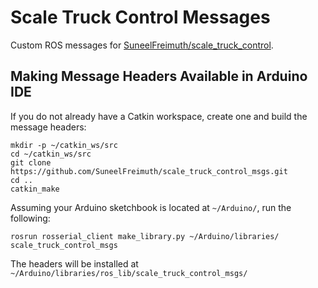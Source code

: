 # Scale Truck Control Messages

Custom ROS messages for [SuneelFreimuth/scale_truck_control](https://github.com/SuneelFreimuth/scale_truck_control/).

## Making Message Headers Available in Arduino IDE

If you do not already have a Catkin workspace, create one and build the message headers:
```
mkdir -p ~/catkin_ws/src
cd ~/catkin_ws/src
git clone https://github.com/SuneelFreimuth/scale_truck_control_msgs.git
cd ..
catkin_make
```

Assuming your Arduino sketchbook is located at `~/Arduino/`, run the following:
```
rosrun rosserial_client make_library.py ~/Arduino/libraries/ scale_truck_control_msgs
```

The headers will be installed at `~/Arduino/libraries/ros_lib/scale_truck_control_msgs/`
